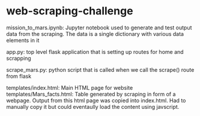 # web-scraping-challenge

mission_to_mars.ipynb: Jupyter notebook used to generate and test output data from the scraping. The data is a single dictionary with various data elements in it

app.py: top level flask application that is setting up routes for home and scrapping

scrape_mars.py: python script that is called when we call the scrape() route from flask

templates/index.html: Main HTML page for website
templates/Mars_facts.html: Table generated by scraping in form of a webpage. Output from this html page was copied into index.html. Had to manually copy it but could eventaully load the content using javscript. 


